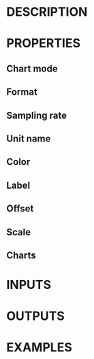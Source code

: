 # DESCRIPTION

# PROPERTIES

## Chart mode

## Format

## Sampling rate

## Unit name

## Color

## Label

## Offset

## Scale

## Charts

# INPUTS

# OUTPUTS

# EXAMPLES
